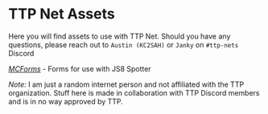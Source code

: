 # TTP Net Assets

Here you will find assets to use with TTP Net. Should you have any questions, please reach out to `Austin (KC2SAH)` or `Janky` on `#ttp-nets` Discord 

[*MCForms*](MCForms/) - Forms for use with JS8 Spotter


























*Note:* I am just a random internet person and not affiliated with the TTP organization.
Stuff here is made in collaboration with TTP Discord members and is in no way approved by TTP.
